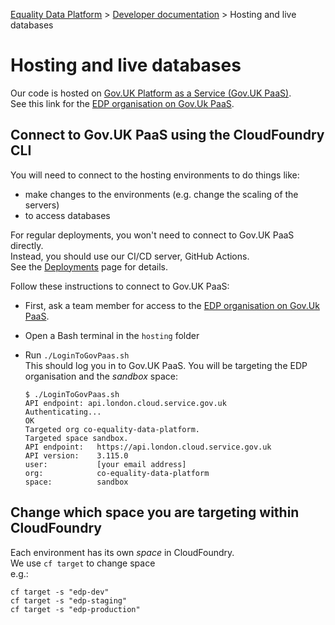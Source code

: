 
[Equality Data Platform](../README.md) >
[Developer documentation](README.md) >
Hosting and live databases

# Hosting and live databases

Our code is hosted on [Gov.UK Platform as a Service (Gov.UK PaaS)](https://www.cloud.service.gov.uk/).  
See this link for the [EDP organisation on Gov.Uk PaaS](https://admin.london.cloud.service.gov.uk/organisations/17e173e9-7d92-4a06-8510-0719e1c0e51a).

## Connect to Gov.UK PaaS using the CloudFoundry CLI
You will need to connect to the hosting environments to do things like:
* make changes to the environments (e.g. change the scaling of the servers)
* to access databases

For regular deployments, you won't need to connect to Gov.UK PaaS directly.  
Instead, you should use our CI/CD server, GitHub Actions.  
See the [Deployments](Deployments.md) page for details.

Follow these instructions to connect to Gov.UK PaaS:
* First, ask a team member for access to the [EDP organisation on Gov.Uk PaaS](https://admin.london.cloud.service.gov.uk/organisations/17e173e9-7d92-4a06-8510-0719e1c0e51a).

* Open a Bash terminal in the `hosting` folder

* Run `./LoginToGovPaas.sh`  
  This should log you in to Gov.UK PaaS. You will be targeting the EDP organisation and the *sandbox* space:  
  ```
  $ ./LoginToGovPaas.sh
  API endpoint: api.london.cloud.service.gov.uk
  Authenticating...
  OK
  Targeted org co-equality-data-platform.
  Targeted space sandbox.
  API endpoint:   https://api.london.cloud.service.gov.uk
  API version:    3.115.0
  user:           [your email address]
  org:            co-equality-data-platform
  space:          sandbox
  ```

## Change which space you are targeting within CloudFoundry
Each environment has its own *space* in CloudFoundry.  
We use `cf target` to change space  
e.g.:

```
cf target -s "edp-dev"
cf target -s "edp-staging"
cf target -s "edp-production"
```

